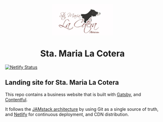 <p align="center" >
  <a href="https://www.gatsbyjs.com/?utm_source=starter&utm_medium=readme&utm_campaign=minimal-starter" >
    <img alt="Gatsby" src="./src/images/logo.jpg" width="200" />
  </a>
</p>
<h1 align="center">
  Sta. Maria La Cotera
</h1>

[![Netlify Status](https://api.netlify.com/api/v1/badges/914c4152-f207-448b-8daf-1aed16b146af/deploy-status)](https://app.netlify.com/sites/awesome-austin-80e814/deploys)

## Landing site for Sta. Maria La Cotera
This repo contains a business website that is built with [Gatsby](https://www.gatsbyjs.org/), and [Contentful](https://www.contentful.com).

It follows the [JAMstack architecture](https://jamstack.org) by using Git as a single source of truth, and [Netlify](https://www.netlify.com) for continuous deployment, and CDN distribution.


<!-- ## 🚀 Quick start

1.  **Create a Gatsby site.**

    Use the Gatsby CLI to create a new site, specifying the minimal starter.

    ```shell
    # create a new Gatsby site using the minimal starter
    npm init gatsby
    ```

2.  **Start developing.**

    Navigate into your new site’s directory and start it up.

    ```shell
    cd my-gatsby-site/
    npm run develop
    ```

3.  **Open the code and start customizing!**

    Your site is now running at http://localhost:8000!

    Edit `src/pages/index.js` to see your site update in real-time!

4.  **Learn more**

    - [Documentation](https://www.gatsbyjs.com/docs/?utm_source=starter&utm_medium=readme&utm_campaign=minimal-starter)

    - [Tutorials](https://www.gatsbyjs.com/tutorial/?utm_source=starter&utm_medium=readme&utm_campaign=minimal-starter)

    - [Guides](https://www.gatsbyjs.com/tutorial/?utm_source=starter&utm_medium=readme&utm_campaign=minimal-starter)

    - [API Reference](https://www.gatsbyjs.com/docs/api-reference/?utm_source=starter&utm_medium=readme&utm_campaign=minimal-starter)

    - [Plugin Library](https://www.gatsbyjs.com/plugins?utm_source=starter&utm_medium=readme&utm_campaign=minimal-starter)

    - [Cheat Sheet](https://www.gatsbyjs.com/docs/cheat-sheet/?utm_source=starter&utm_medium=readme&utm_campaign=minimal-starter) -->
